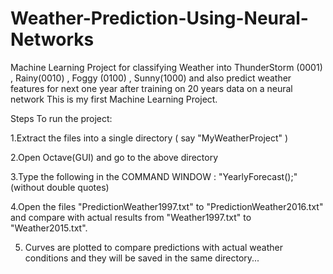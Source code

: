 # Weather-Prediction-Using-Neural-Networks
Machine Learning Project for classifying Weather into ThunderStorm (0001) , Rainy(0010) , Foggy (0100) , Sunny(1000) and also predict weather features for next one year after training on 20 years data on a neural network 
This is my first Machine Learning Project.


Steps To run the project: 



1.Extract the files into a single directory ( say "MyWeatherProject" )


2.Open Octave(GUI) and go to the above directory


3.Type the following in the COMMAND WINDOW : "YearlyForecast();" (without double quotes)


4.Open the files "PredictionWeather1997.txt" to "PredictionWeather2016.txt" and compare with actual results from "Weather1997.txt" to "Weather2015.txt".

5. Curves are plotted to compare predictions with actual weather conditions and they will be saved in the same directory... 
